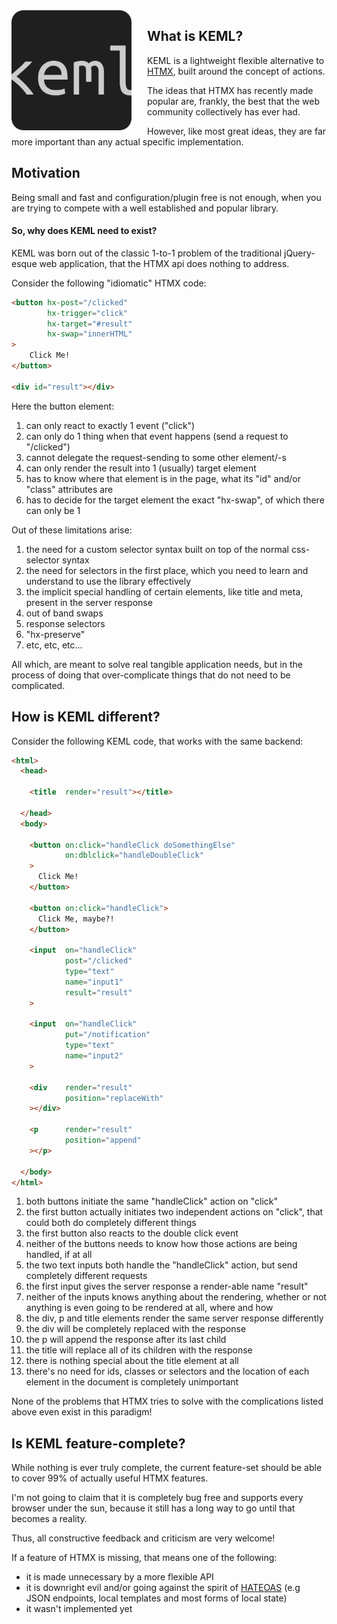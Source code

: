 <img src="img/logo192.png" style="float: left; margin-right: 25px">

## What is KEML?

KEML is a lightweight flexible alternative to [HTMX](https://htmx.org/), built
around the concept of actions.

The ideas that HTMX has recently made popular are, frankly, the best that the
web community collectively has ever had.

However, like most great ideas, they are far more important than any actual
specific implementation.

## Motivation

Being small and fast and configuration/plugin free is not enough, when you are
trying to compete with a well established and popular library.

#### So, why does KEML need to exist?

KEML was born out of the classic 1-to-1 problem of the traditional jQuery-esque
web application, that the HTMX api does nothing to address.

Consider the following "idiomatic" HTMX code:

```html
<button hx-post="/clicked"
        hx-trigger="click"
        hx-target="#result"
        hx-swap="innerHTML"
>
    Click Me!
</button>

<div id="result"></div>
```

Here the button element:

1. can only react to exactly 1 event ("click")
1. can only do 1 thing when that event happens (send a request to "/clicked")
1. cannot delegate the request-sending to some other element/-s
1. can only render the result into 1 (usually) target element
1. has to know where that element is in the page, what its "id" and/or "class"
   attributes are
1. has to decide for the target element the exact "hx-swap", of which there can
   only be 1

Out of these limitations arise:

1. the need for a custom selector syntax built on top of the normal
   css-selector syntax
1. the need for selectors in the first place, which you need to learn and
   understand to use the library effectively
1. the implicit special handling of certain elements, like title and meta,
   present in the server response
1. out of band swaps
1. response selectors
1. "hx-preserve"
1. etc, etc, etc...

All which, are meant to solve real tangible application needs, but in the
process of doing that over-complicate things that do not need to be
complicated.

## How is KEML different?

Consider the following KEML code, that works with the same backend:

```html
<html>
  <head>

    <title  render="result"></title>

  </head>
  <body>

    <button on:click="handleClick doSomethingElse"
            on:dblclick="handleDoubleClick"
    >
      Click Me!
    </button>

    <button on:click="handleClick">
      Click Me, maybe?!
    </button>

    <input  on="handleClick"
            post="/clicked"
            type="text"
            name="input1"
            result="result"
    >

    <input  on="handleClick"
            put="/notification"
            type="text"
            name="input2"
    >

    <div    render="result"
            position="replaceWith"
    ></div>

    <p      render="result"
            position="append"
    ></p>

  </body>
</html>
```

1. both buttons initiate the same "handleClick" action on "click"
1. the first button actually initiates two independent actions on "click", that
   could both do completely different things
1. the first button also reacts to the double click event
1. neither of the buttons needs to know how those actions are being handled, if
   at all
1. the two text inputs both handle the "handleClick" action, but send
   completely different requests
1. the first input gives the server response a render-able name "result"
1. neither of the inputs knows anything about the rendering, whether or not
   anything is even going to be rendered at all, where and how
1. the div, p and title elements render the same server response differently
1. the div will be completely replaced with the response
1. the p will append the response after its last child
1. the title will replace all of its children with the response
1. there is nothing special about the title element at all
1. there's no need for ids, classes or selectors and the location of each
   element in the document is completely unimportant

None of the problems that HTMX tries to solve with the complications listed
above even exist in this paradigm!

## Is KEML feature-complete?

While nothing is ever truly complete, the current feature-set should be able to
cover 99% of actually useful HTMX features.

I'm not going to claim that it is completely bug free and supports every
browser under the sun, because it still has a long way to go until that
becomes a reality.

Thus, all constructive feedback and criticism are very welcome!

If a feature of HTMX is missing, that means one of the following:

- it is made unnecessary by a more flexible API
- it is downright evil and/or going against the spirit of
  [HATEOAS](https://en.wikipedia.org/wiki/HATEOAS) (e.g JSON endpoints, local
  templates and most forms of local state)
- it wasn't implemented yet
